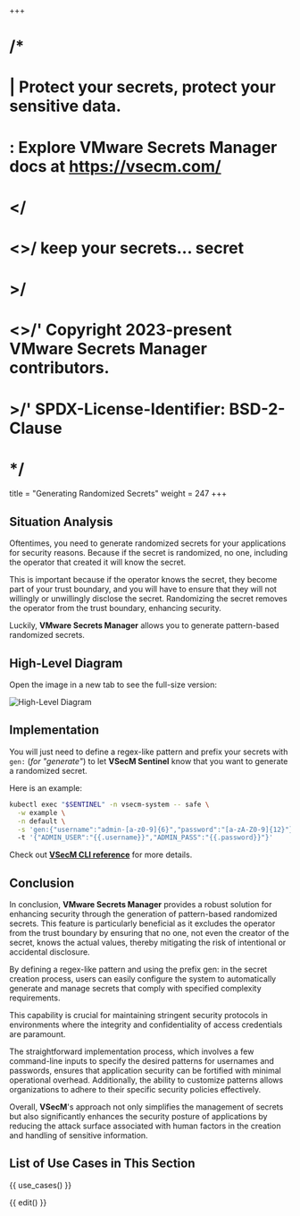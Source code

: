 +++
# /*
# |    Protect your secrets, protect your sensitive data.
# :    Explore VMware Secrets Manager docs at https://vsecm.com/
# </
# <>/  keep your secrets... secret
# >/
# <>/' Copyright 2023-present VMware Secrets Manager contributors.
# >/'  SPDX-License-Identifier: BSD-2-Clause
# */

title = "Generating Randomized Secrets"
weight = 247
+++

## Situation Analysis

Oftentimes, you need to generate randomized secrets for your applications for
security reasons. Because if the secret is randomized, no one, including the
operator that created it will know the secret. 

This is important because if the operator knows the secret, they become part of 
your trust boundary, and you will have to ensure that they will not willingly or 
unwillingly disclose the secret. Randomizing the secret removes the operator 
from the trust boundary, enhancing security.

Luckily, **VMware Secrets Manager** allows you to generate pattern-based
randomized secrets.

## High-Level Diagram

Open the image in a new tab to see the full-size version:

![High-Level Diagram](/assets/generate.png "High-Level Diagram")


## Implementation

You will just need to define a regex-like pattern and prefix your secrets
with `gen:` (*for "generate"*) to let **VSecM Sentinel** know that you want to
generate a randomized secret.

Here is an example:

```bash
kubectl exec "$SENTINEL" -n vsecm-system -- safe \
  -w example \
  -n default \
  -s 'gen:{"username":"admin-[a-z0-9]{6}","password":"[a-zA-Z0-9]{12}"}'
  -t '{"ADMIN_USER":"{{.username}}","ADMIN_PASS":"{{.password}}"}'
```

Check out [**VSecM CLI reference**](@/documentation/usage/cli.md) for more details.

## Conclusion

In conclusion, **VMware Secrets Manager** provides a robust solution for 
enhancing security through the generation of pattern-based randomized secrets. 
This feature is particularly beneficial as it excludes the operator from the trust 
boundary by ensuring that no one, not even the creator of the secret, 
knows the actual values, thereby mitigating the risk of intentional or accidental 
disclosure. 

By defining a regex-like pattern and using the prefix gen: in the secret creation 
process, users can easily configure the system to automatically generate and 
manage secrets that comply with specified complexity requirements.

This capability is crucial for maintaining stringent security protocols in 
environments where the integrity and confidentiality of access credentials are 
paramount. 

The straightforward implementation process, which involves a few 
command-line inputs to specify the desired patterns for usernames and passwords, 
ensures that application security can be fortified with minimal operational 
overhead. Additionally, the ability to customize patterns allows organizations 
to adhere to their specific security policies effectively.

Overall, **VSecM**'s approach not only simplifies the management of secrets but 
also significantly enhances the security posture of applications by reducing the 
attack surface associated with human factors in the creation and handling of 
sensitive information.

## List of Use Cases in This Section

{{ use_cases() }}

{{ edit() }}
